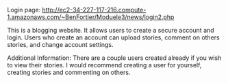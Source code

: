 Login page:
http://ec2-34-227-117-216.compute-1.amazonaws.com/~BenFortier/Moduele3/news/login2.php


This is a blogging website. It allows users to create a secure account and login. Users who create an account can upload stories, comment on others stories, and change account settings. 


Additional Information:
There are a couple users created already if you wish to view their stories. I would recommend creating a user for yourself, creating stories and commenting on others. 
